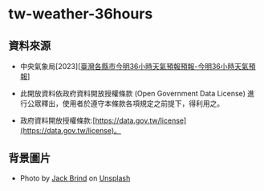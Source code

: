 # tw-weather-36hours

## 資料來源

* 中央氣象局[2023][[臺灣各縣市今明36小時天氣預報預報-今明36小時天氣預報](https://opendata.cwb.gov.tw/dataset/forecast/F-C0032-001)]

* 此開放資料依政府資料開放授權條款 (Open Government Data License) 進行公眾釋出，使用者於遵守本條款各項規定之前提下，得利用之。

* 政府資料開放授權條款:[https://data.gov.tw/license](https://data.gov.tw/license)。

## 背景圖片

* Photo by [Jack Brind](https://unsplash.com/@brindo_?utm_source=unsplash&utm_medium=referral&utm_content=creditCopyText) on [Unsplash](https://unsplash.com/photos/eV7WTlVcydg?utm_source=unsplash&utm_medium=referral&utm_content=creditCopyText)